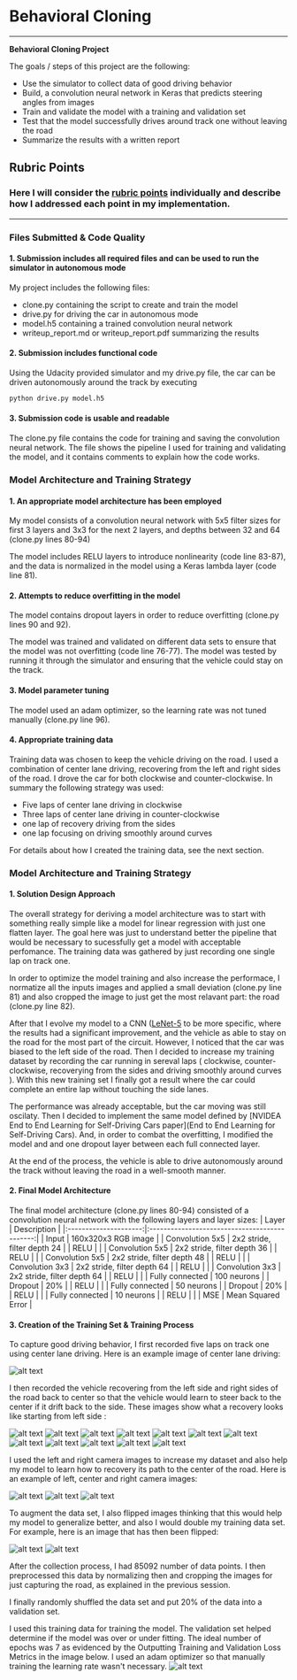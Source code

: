 # **Behavioral Cloning** 

---

**Behavioral Cloning Project**

The goals / steps of this project are the following:
* Use the simulator to collect data of good driving behavior
* Build, a convolution neural network in Keras that predicts steering angles from images
* Train and validate the model with a training and validation set
* Test that the model successfully drives around track one without leaving the road
* Summarize the results with a written report


[//]: # (Image References)

[image1]: ./examples/center.jpg "Center Image"
[image2]: ./examples/left_side.jpg "Left Drifted Image"
[image3]: ./examples/recovery_1.jpg "Recovery Image 1"
[image4]: ./examples/recovery_1.jpg "Recovery Image 2"
[image5]: ./examples/recovery_1.jpg "Recovery Image 3"
[image6]: ./examples/recovery_1.jpg "Recovery Image 4"
[image7]: ./examples/recovery_1.jpg "Recovery Image 5"
[image8]: ./examples/recovery_1.jpg "Recovery Image 6"
[image9]: ./examples/recovery_1.jpg "Recovery Image 7"
[image10]: ./examples/recovery_1.jpg "Recovery Image 8"
[image11]: ./examples/recovery_1.jpg "Recovery Image 9"
[image12]: ./examples/recovery_1.jpg "Recovery Image 10"
[image13]: ./examples/recovery_1.jpg "Recovery Image 11"
[image14]: ./examples/normal.jpg "Normal Image"
[image15]: ./examples/flipped.jpg "Flipped Image"
[image16]: ./examples/left.jpg "Left Image"
[image17]: ./examples/right.jpg "Right Image"
[image18]: ./examples/histogram.png "Histogram"

## Rubric Points
### Here I will consider the [rubric points](https://review.udacity.com/#!/rubrics/432/view) individually and describe how I addressed each point in my implementation.  

---
### Files Submitted & Code Quality

#### 1. Submission includes all required files and can be used to run the simulator in autonomous mode

My project includes the following files:
* clone.py containing the script to create and train the model
* drive.py for driving the car in autonomous mode
* model.h5 containing a trained convolution neural network 
* writeup_report.md or writeup_report.pdf summarizing the results

#### 2. Submission includes functional code
Using the Udacity provided simulator and my drive.py file, the car can be driven autonomously around the track by executing 
```sh
python drive.py model.h5
```

#### 3. Submission code is usable and readable

The clone.py file contains the code for training and saving the convolution neural network. The file shows the pipeline I used for training and validating the model, and it contains comments to explain how the code works.

### Model Architecture and Training Strategy

#### 1. An appropriate model architecture has been employed

My model consists of a convolution neural network with 5x5 filter sizes for first 3 layers and 3x3 for the next 2 layers, and depths between 32 and 64 (clone.py lines 80-94) 

The model includes RELU layers to introduce nonlinearity (code line 83-87), and the data is normalized in the model using a Keras lambda layer (code line 81). 

#### 2. Attempts to reduce overfitting in the model

The model contains dropout layers in order to reduce overfitting (clone.py lines 90 and 92). 

The model was trained and validated on different data sets to ensure that the model was not overfitting (code line 76-77). The model was tested by running it through the simulator and ensuring that the vehicle could stay on the track.

#### 3. Model parameter tuning

The model used an adam optimizer, so the learning rate was not tuned manually (clone.py line 96).

#### 4. Appropriate training data

Training data was chosen to keep the vehicle driving on the road. I used a combination of center lane driving, recovering from the left and right sides of the road.
I drove the car for both clockwise and counter-clockwise.
In summary the following strategy was used:
 - Five laps of center lane driving in clockwise
 - Three laps of center lane driving in counter-clockwise
 - one lap of recovery driving from the sides
 - one lap focusing on driving smoothly around curves

For details about how I created the training data, see the next section. 

### Model Architecture and Training Strategy

#### 1. Solution Design Approach

The overall strategy for deriving a model architecture was to start with something really simple like a model for linear regression with just one flatten layer. The goal here was just to understand better the pipeline that would be necessary to sucessfully get a model with acceptable perfomance.
The training data was gathered by just recording one single lap on track one.

In order to optimize the model training and also increase the performace, I normatize all the inputs images and applied a small deviation (clone.py line 81) and also cropped the image to just get the most relavant part: the road (clone.py line 82).

After that I evolve my model to a CNN ([LeNet-5](http://yann.lecun.com/exdb/publis/pdf/lecun-01a.pdf) to be more specific, where the results had a significant improvement, and the vehicle as able to stay on the road for the most part of the circuit. However, I noticed that the car was biased to the left side of the road.
Then I decided to increase my training dataset by recording the car running in sereval laps ( clockwise, counter-clockwise, recoverying from the sides and driving smoothly around curves ). With this new training set I finally got a result where the car could complete an entire lap without touching the side lanes.

The performance was already acceptable, but the car moving was still oscilaty. Then I decided to implement the same model defined by [NVIDEA End to End Learning for Self-Driving Cars paper](End to End Learning for Self-Driving Cars). And, in order to combat the overfitting, I modified the model and and one dropout layer between each full connected layer.

At the end of the process, the vehicle is able to drive autonomously around the track without leaving the road in a well-smooth manner.

#### 2. Final Model Architecture

The final model architecture (clone.py lines 80-94) consisted of a convolution neural network with the following layers and layer sizes:
| Layer         		|     Description	        					| 
|:---------------------:|:---------------------------------------------:| 
| Input         		| 160x320x3 RGB image   							| 
| Convolution 5x5     	| 2x2 stride, filter depth 24 	|
| RELU					|												|
| Convolution 5x5     	| 2x2 stride, filter depth 36 	|
| RELU					|												|
| Convolution 5x5     	| 2x2 stride, filter depth 48 	|
| RELU					|												|
| Convolution 3x3     	| 2x2 stride, filter depth 64 	|
| RELU					|												|
| Convolution 3x3     	| 2x2 stride, filter depth 64 	|
| RELU					|												|
| Fully connected		| 100 neurons        									|
| Dropout		| 20%       									|
| RELU					|												|
| Fully connected		| 50 neurons        									|
| Dropout		| 20%       									|
| RELU					|												|
| Fully connected		| 10 neurons        									|
| RELU					|												|
| MSE				| Mean Squared Error        									|


#### 3. Creation of the Training Set & Training Process

To capture good driving behavior, I first recorded five laps on track one using center lane driving. Here is an example image of center lane driving:

![alt text][image1]

I then recorded the vehicle recovering from the left side and right sides of the road back to center so that the vehicle would learn to steer back to the center if it drift back to the side. These images show what a recovery looks like starting from left side :

![alt text][image2]
![alt text][image3]
![alt text][image4]
![alt text][image5]
![alt text][image6]
![alt text][image7]
![alt text][image8]
![alt text][image9]
![alt text][image10]
![alt text][image11]
![alt text][image12]
![alt text][image13]

I used the left and right camera images to increase my dataset and also help my model to learn how to recovery its path to the center of the road. Here is an example of left, center and right camera images:

![alt text][image16]
![alt text][image1]
![alt text][image17]

To augment the data set, I also flipped images thinking that this would help my model to generalize better, and also I would double my training data set. For example, here is an image that has then been flipped:

![alt text][image14]
![alt text][image15]

After the collection process, I had 85092 number of data points. I then preprocessed this data by normalizing then and cropping the images for just capturing the road, as explained in the previous session.

I finally randomly shuffled the data set and put 20% of the data into a validation set. 

I used this training data for training the model. The validation set helped determine if the model was over or under fitting. The ideal number of epochs was 7 as evidenced by the Outputting Training and Validation Loss Metrics in the image below. I used an adam optimizer so that manually training the learning rate wasn't necessary.
![alt text][image18]
